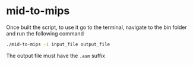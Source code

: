 # mid-to-mips

Once built the script, to use it go to the terminal, navigate to the bin folder and run the following command
```bash
./mid-to-mips -i input_file output_file
```

The output file must have the `.asm` suffix